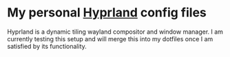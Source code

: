 # My personal [Hyprland](https://hyprland.org/) config files
Hyprland is a dynamic tiling wayland compositor and window manager. I am currently testing
this setup and will merge this into my dotfiles once I am satisfied by its functionality.
